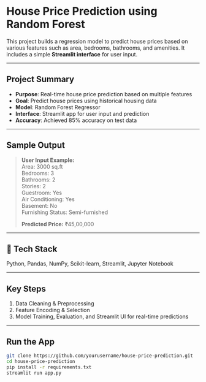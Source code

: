 #  House Price Prediction using Random Forest

This project builds a regression model to predict house prices based on various features such as area, bedrooms, bathrooms, and amenities. It includes a simple **Streamlit interface** for user input.

---

##  Project Summary

- **Purpose**: Real-time house price prediction based on multiple features 
- **Goal**: Predict house prices using historical housing data  
- **Model**: Random Forest Regressor
- **Interface**: Streamlit app for user input and prediction  
- **Accuracy**: Achieved 85% accuracy on test data  

---

##  Sample Output

> **User Input Example:**  
> Area: 3000 sq.ft  
> Bedrooms: 3  
> Bathrooms: 2  
> Stories: 2  
> Guestroom: Yes  
> Air Conditioning: Yes  
> Basement: No  
> Furnishing Status: Semi-furnished  
>  
> **Predicted Price:** ₹45,00,000

---

## 🔧 Tech Stack

Python, Pandas, NumPy, Scikit-learn, Streamlit, Jupyter Notebook

---

##  Key Steps

1. Data Cleaning & Preprocessing  
2. Feature Encoding & Selection  
3. Model Training, Evaluation, and Streamlit UI for real-time predictions

---

##  Run the App

```bash
git clone https://github.com/yourusername/house-price-prediction.git
cd house-price-prediction
pip install -r requirements.txt
streamlit run app.py
